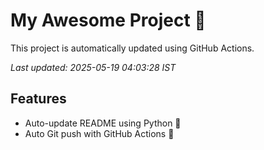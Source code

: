 # My Awesome Project 🚀

This project is automatically updated using GitHub Actions.

_Last updated: 2025-05-19 04:03:28 IST_

## Features
- Auto-update README using Python 🐍
- Auto Git push with GitHub Actions 🤖
